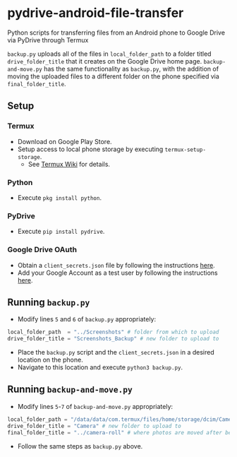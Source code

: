 # pydrive-android-file-transfer
Python scripts for transferring files from an Android phone to Google Drive via PyDrive through Termux

`backup.py` uploads all of the files in `local_folder_path` to a folder titled `drive_folder_title` that it creates on the Google Drive home page.
`backup-and-move.py` has the same functionality as `backup.py`, with the addition of moving the uploaded files to a different folder on the phone specified via `final_folder_title`.

## Setup
### Termux
- Download on Google Play Store.
- Setup access to local phone storage by executing `termux-setup-storage`.
  - See [Termux Wiki](https://wiki.termux.com/wiki/Internal_and_external_storage) for details.
### Python
- Execute `pkg install python`.
### PyDrive
- Execute `pip install pydrive`.
### Google Drive OAuth
- Obtain a `client_secrets.json` file by following the instructions [here](https://pythonhosted.org/PyDrive/quickstart.html#authentication).
- Add your Google Account as a test user by following the instructions [here](https://stackoverflow.com/questions/75454425/access-blocked-project-has-not-completed-the-google-verification-process).

## Running `backup.py`
- Modify lines `5` and `6` of `backup.py` appropriately:
```python
local_folder_path  = "../Screenshots" # folder from which to upload
drive_folder_title = "Screenshots_Backup" # new folder to upload to
```
- Place the `backup.py` script and the `client_secrets.json` in a desired location on the phone.
- Navigate to this location and execute `python3 backup.py`.

## Running `backup-and-move.py`
- Modify lines `5`-`7` of `backup-and-move.py` appropriately:
```python
local_folder_path = "/data/data/com.termux/files/home/storage/dcim/Camera" # folder from which to upload
drive_folder_title = "Camera" # new folder to upload to
final_folder_title = "../camera-roll" # where photos are moved after being uploaded
```
- Follow the same steps as `backup.py` above.
